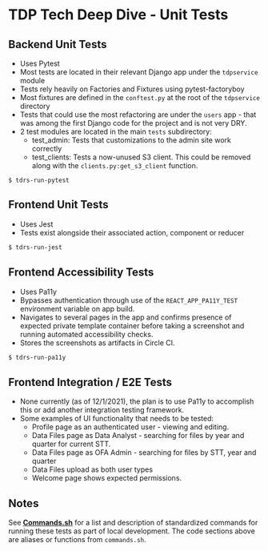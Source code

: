 # TDP Tech Deep Dive - Unit Tests

## Backend Unit Tests
* Uses Pytest
* Most tests are located in their relevant Django app under the `tdpservice` module
* Tests rely heavily on Factories and Fixtures using pytest-factoryboy
* Most fixtures are defined in the `conftest.py` at the root of the `tdpservice` directory
* Tests that could use the most refactoring are under the `users` app - that was among the first Django code for the project and is not very DRY.
* 2 test modules are located in the main `tests` subdirectory:
    * test_admin: Tests that customizations to the admin site work correctly
    * test_clients: Tests a now-unused S3 client. This could be removed along with the `clients.py:get_s3_client` function. 

```
$ tdrs-run-pytest
```

## Frontend Unit Tests
* Uses Jest
* Tests exist alongside their associated action, component or reducer

```bash
$ tdrs-run-jest
```

## Frontend Accessibility Tests
* Uses Pa11y
* Bypasses authentication through use of the `REACT_APP_PA11Y_TEST` environment variable on app build.
* Navigates to several pages in the app and confirms presence of expected private template container before taking a screenshot and running automated accessibility checks.
* Stores the screenshots as artifacts in Circle CI.

```bash
$ tdrs-run-pa11y
```

## Frontend Integration / E2E Tests
* None currently (as of 12/1/2021), the plan is to use Pa11y to accomplish this or add another integration testing framework.
* Some examples of UI functionality that needs to be tested:
    * Profile page as an authenticated user - viewing and editing.
    * Data Files page as Data Analyst - searching for files by year and quarter for current STT.
    * Data Files page as OFA Admin - searching for files by STT, year and quarter
    * Data Files upload as both user types
    * Welcome page shows expected permissions.

## Notes

See **[Commands.sh](https://github.com/raft-tech/TANF-app/blob/develop/commands.sh)** for a list and description of standardized commands for running these tests as part of local development. The code sections above are aliases or functions from `commands.sh`.
